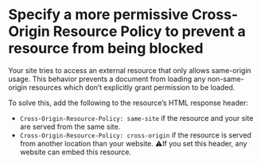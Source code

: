 # Specify a more permissive Cross-Origin Resource Policy to prevent a resource from being blocked

Your site tries to access an external resource that only allows same-origin usage. This behavior prevents a document from loading any non-same-origin resources which don’t explicitly grant permission to be loaded.

To solve this, add the following to the resource’s HTML response header:

- `Cross-Origin-Resource-Policy: same-site` if the resource and your site are served from the same site.
- `Cross-Origin-Resource-Policy: cross-origin` if the resource is served from another location than your website. ⚠️If you set this header, any website can embed this resource.
